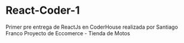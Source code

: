 # React-Coder-1
Primer pre entrega de ReactJs en CoderHouse realizada por Santiago Franco
Proyecto de Eccomerce - Tienda de Motos
